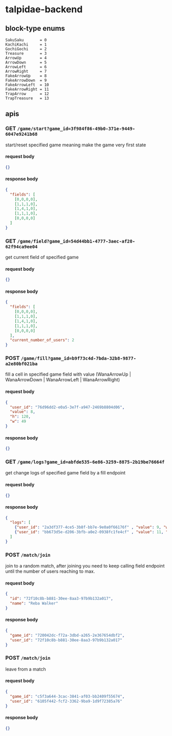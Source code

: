 # talpidae-backend 


## block-type enums

```
SakuSaku       = 0
KachiKachi     = 1
GochiGochi     = 2
Treasure       = 3
ArrowUp        = 4
ArrowDown      = 5
ArrowLeft      = 6
ArrowRight     = 7
FakeArrowUp    = 8
FakeArrowDown  = 9
FakeArrowLeft  = 10
FakeArrowRight = 11
TrapArrow      = 12
TrapTreasure   = 13
```

## apis

### GET `/game/start?game_id=3f984f86-49b0-371e-9449-6047e9241b68`

start/reset specified game meaning make the game very first state

#### request body

```json
{}
```

#### response body

```json
{
  "fields": [
    [0,0,0,0],
    [1,1,1,0],
    [1,4,1,0],
    [1,1,1,0],
    [0,0,0,0]
  ]
}
```

### GET `/game/field?game_id=54d44bb1-4777-3aec-af20-62f94ca9ee04`

get current field of specified game

#### request body

```json
{}
```

#### response body

```json
{
  "fields": [
    [0,0,0,0],
    [1,1,1,0],
    [1,4,1,0],
    [1,1,1,0],
    [0,0,0,0]
  ],
  "current_number_of_users": 2
}
```

### POST `/game/fill?game_id=b9f73c4d-7bda-32b8-9877-a2e80bf021ba`

fill a cell in specified game field with value (WanaArrowUp | WanaArrowDown | WanaArrowLeft | WanaArrowRight)

#### request body

```json
{
  "user_id": "76d96dd2-e0a5-3e7f-a947-2469b8804d06",
  "value": 8,
  "h": 120,
  "w": 49
}
```

#### response body

```json
{}
```

### GET `/game/logs?game_id=abfde535-6e86-3259-8875-2b19be76664f`

get change logs of specified game field by a fill endpoint

#### request body

```json
{}
```

#### response body

```json
{
  "logs": [
    {"user_id": "2a3df377-4ce5-3b8f-bb7e-9e0a0f66176f" , "value": 9, "w": 12, "h": 21},
    {"user_id": "bb673d5e-d206-3bfb-a0e2-0938fc1fe4cf" , "value": 11, "w": 2, "h": 18}
  ]
}
```

### POST `/match/join`

join to a random match, after joining you need to keep calling field endpoint until the number of users reaching to max.

#### request body

```json
{
  "id": "72f10c8b-b881-30ee-8aa3-97b9b132a017",
  "name": "Reba Walker"
}
```

#### response body

```json
{
  "game_id": "720042dc-f72a-3dbd-a265-2e367654dbf2",
  "user_id": "72f10c8b-b881-30ee-8aa3-97b9b132a017"
}
```

### POST `/match/join`

leave from a match

#### request body

```json
{
  "game_id": "c5f3a644-3cac-3841-af03-bb2409f55674",
  "user_id": "6105f442-fcf2-3362-9ba9-1d9f72385a76"
}
```

#### response body

```json
{}
```
